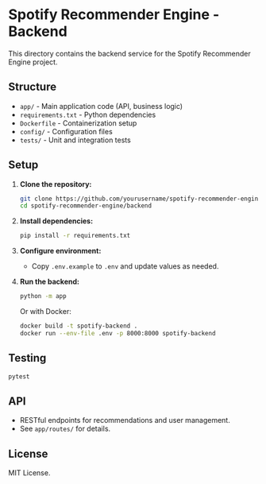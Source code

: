 # Spotify Recommender Engine - Backend

This directory contains the backend service for the Spotify Recommender Engine project.

## Structure

- `app/` - Main application code (API, business logic)
- `requirements.txt` - Python dependencies
- `Dockerfile` - Containerization setup
- `config/` - Configuration files
- `tests/` - Unit and integration tests

## Setup

1. **Clone the repository:**
    ```bash
    git clone https://github.com/yourusername/spotify-recommender-engine.git
    cd spotify-recommender-engine/backend
    ```

2. **Install dependencies:**
    ```bash
    pip install -r requirements.txt
    ```

3. **Configure environment:**
    - Copy `.env.example` to `.env` and update values as needed.

4. **Run the backend:**
    ```bash
    python -m app
    ```

    Or with Docker:
    ```bash
    docker build -t spotify-backend .
    docker run --env-file .env -p 8000:8000 spotify-backend
    ```

## Testing

```bash
pytest
```

## API

- RESTful endpoints for recommendations and user management.
- See `app/routes/` for details.

## License

MIT License.